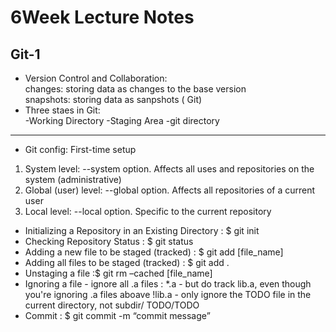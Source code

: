 # 6Week Lecture Notes   
Git-1
---
- Version Control and Collaboration:   
changes: storing data as changes to the base version   
snapshots: storing data as sanpshots ( Git)   
- Three staes in Git:   
\-Working Directory
\-Staging Area
\-git directory
---
- Git config: First-time setup   
1) System level: --system option. Affects all uses and repositories on the system (administrative)   
2) Global (user) level: --global option. Affects all repositories of a current user   
3) Local level: --local option. Specific to the current repository   

- Initializing a Repository in an Existing Directory : $ git init   
- Checking Repository Status : $ git status    
- Adding a new file to be staged (tracked) : $ git add [file_name]   
- Adding all files to be staged (tracked) : $ git add .
- Unstaging a file :$ git rm –cached [file_name]
- Ignoring a file
\- ignore all .a files : *.a
\- but do track lib.a, even though you're ignoring .a files aboave  !lib.a
\- only ignore the TODO file  in the current directory, not subdir/ TODO/TODO   
- Commit : $ git commit -m “commit message”
  
